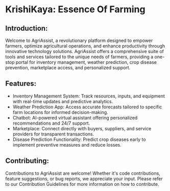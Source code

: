 # KrishiKaya: Essence Of Farming
## Introduction:
Welcome to AgriAssist, a revolutionary platform designed to empower farmers, optimize agricultural operations, and enhance productivity through innovative technology solutions. AgriAssist offers a comprehensive suite of tools and services tailored to the unique needs of farmers, providing a one-stop portal for inventory management, weather prediction, crop disease prevention, marketplace access, and personalized support.

## Features:
- Inventory Management System: Track resources, inputs, and equipment with real-time updates and predictive analytics.
- Weather Prediction App: Access accurate forecasts tailored to specific farm locations for informed decision-making.
- Chatbot: AI-powered virtual assistant offering personalized recommendations and 24/7 support.
- Marketplace: Connect directly with buyers, suppliers, and service providers for transparent transactions.
- Disease Prediction Functionality: Predict crop diseases early to implement preventive measures and reduce losses.

## Contributing:
Contributions to AgriAssist are welcome! Whether it's code contributions, feature suggestions, or bug reports, we appreciate your input. Please refer to our Contribution Guidelines for more information on how to contribute.
